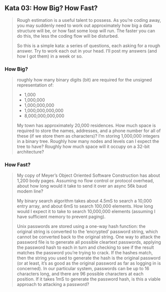 ## Kata 03: How Big? How Fast? 

>Rough estimation is a useful talent to possess. As you’re coding away, you may suddenly need to work out approximately how big a data structure will be, or how fast some loop will run. The faster you can do this, the less the coding flow will be disturbed.
> 
> So this is a simple kata: a series of questions, each asking for a rough answer. Try to work each out in your head. I’ll post my answers (and how I got them) in a week or so.

### How Big?  
> roughly how many binary digits (bit) are required for the unsigned representation of:
>
> - 1,000
> - 1,000,000
> - 1,000,000,000
> - 1,000,000,000,000
> - 8,000,000,000,000 
> 
> My town has approximately 20,000 residences. How much space is required to store the names, addresses, and a phone number for all of these (if we store them as characters)?
> I’m storing 1,000,000 integers in a binary tree. Roughly how many nodes and levels can I expect the tree to have? Roughly how much space will it occupy on a 32-bit architecture?


### How Fast? 
> My copy of Meyer’s Object Oriented Software Construction has about 1,200 body pages. Assuming no flow control or protocol overhead, about how long would it take to send it over an async 56k baud modem line?
>
> My binary search algorithm takes about 4.5mS to search a 10,000 entry array, and about 6mS to search 100,000 elements. How long would I expect it to take to search 10,000,000 elements (assuming I have sufficient memory to prevent paging).
>
> Unix passwords are stored using a one-way hash function: the original string is converted to the ‘encrypted’ password string, which cannot be converted back to the original string. One way to attack the password file is to generate all possible cleartext passwords, applying the password hash to each in turn and checking to see if the result matches the password you’re trying to crack. If the hashes match, then the string you used to generate the hash is the original password (or at least, it’s as good as the original password as far as logging in is concerned). In our particular system, passwords can be up to 16 characters long, and there are 96 possible characters at each position. If it takes 1mS to generate the password hash, is this a viable approach to attacking a password?

